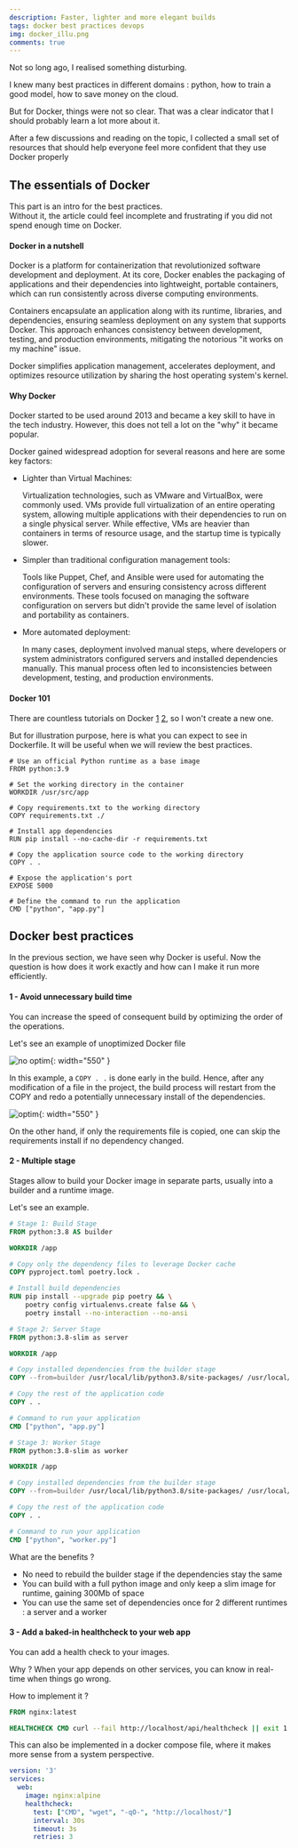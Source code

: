```yaml
---
description: Faster, lighter and more elegant builds
tags: docker best practices devops
img: docker_illu.png
comments: true
---
```


Not so long ago, I realised something disturbing. 

I knew many best practices in different domains : python, how to train a good model, how to save money on the cloud.

But for Docker, things were not so clear. That was a clear indicator that I should probably learn a lot more about it.

After a few discussions and reading on the topic, I collected a small set of resources that should help everyone feel more confident that they use Docker properly


## The essentials of Docker

This part is an intro for the best practices.  
Without it, the article could feel incomplete and frustrating if you did not spend enough time on Docker.

#### Docker in a nutshell

Docker is a platform for containerization that revolutionized software development and deployment. 
At its core, Docker enables the packaging of applications and their dependencies into lightweight, portable containers, which can run consistently across diverse computing environments. 

Containers encapsulate an application along with its runtime, libraries, and dependencies, ensuring seamless deployment on any system that supports Docker. 
This approach enhances consistency between development, testing, and production environments, mitigating the notorious "it works on my machine" issue. 

Docker simplifies application management, accelerates deployment, and optimizes resource utilization by sharing the host operating system's kernel. 

#### Why Docker

Docker started to be used around 2013 and became a key skill to have in the tech industry.
However, this does not tell a lot on the "why" it became popular.

Docker gained widespread adoption for several reasons and here are some key factors:

- Lighter than Virtual Machines:

    Virtualization technologies, such as VMware and VirtualBox, were commonly used. 
    VMs provide full virtualization of an entire operating system, allowing multiple applications with their dependencies to run on a single physical server. 
    While effective, VMs are heavier than containers in terms of resource usage, and the startup time is typically slower.

- Simpler than traditional configuration management tools:

    Tools like Puppet, Chef, and Ansible were used for automating the configuration of servers and ensuring consistency across different environments. 
    These tools focused on managing the software configuration on servers but didn't provide the same level of isolation and portability as containers.

- More automated deployment:

    In many cases, deployment involved manual steps, where developers or system administrators configured servers and 
    installed dependencies manually. This manual process often led to inconsistencies between development, testing, and production environments.

#### Docker 101

There are countless tutorials on Docker [1](https://training.play-with-docker.com/) [2](https://www.geeksforgeeks.org/docker-tutorial/), so I won't create a new one.

But for illustration purpose, here is what you can expect to see in Dockerfile. It will be useful when we will review the best practices.

```docker
# Use an official Python runtime as a base image
FROM python:3.9

# Set the working directory in the container
WORKDIR /usr/src/app

# Copy requirements.txt to the working directory
COPY requirements.txt ./

# Install app dependencies
RUN pip install --no-cache-dir -r requirements.txt

# Copy the application source code to the working directory
COPY . .

# Expose the application's port
EXPOSE 5000

# Define the command to run the application
CMD ["python", "app.py"]
```

## Docker best practices

In the previous section, we have seen why Docker is useful. 
Now the question is how does it work exactly and how can I make it run more efficiently.


#### 1 - Avoid unnecessary build time

You can increase the speed of consequent build by optimizing the order of the operations.

Let's see an example of unoptimized Docker file

![no optim]({{site.baseurl}}/assets/img/no_optim_docker_copy.png){: width="550" }

In this example, a `COPY . .` is done early in the build. 
Hence, after any modification of a file in the project, 
the build process will restart from the COPY and redo a potentially unnecessary install of the dependencies. 

![optim]({{site.baseurl}}/assets/img/good_optim_docker_copy.png){: width="550" }

On the other hand, if only the requirements file is copied, one can skip the requirements install if no dependency changed.


#### 2 - Multiple stage

Stages allow to build your Docker image in separate parts, usually into a builder and a runtime image.

Let's see an example.

```dockerfile
# Stage 1: Build Stage
FROM python:3.8 AS builder

WORKDIR /app

# Copy only the dependency files to leverage Docker cache
COPY pyproject.toml poetry.lock .

# Install build dependencies
RUN pip install --upgrade pip poetry && \
    poetry config virtualenvs.create false && \
    poetry install --no-interaction --no-ansi

# Stage 2: Server Stage
FROM python:3.8-slim as server

WORKDIR /app

# Copy installed dependencies from the builder stage
COPY --from=builder /usr/local/lib/python3.8/site-packages/ /usr/local/lib/python3.8/site-packages/

# Copy the rest of the application code
COPY . .

# Command to run your application
CMD ["python", "app.py"]

# Stage 3: Worker Stage
FROM python:3.8-slim as worker

WORKDIR /app

# Copy installed dependencies from the builder stage
COPY --from=builder /usr/local/lib/python3.8/site-packages/ /usr/local/lib/python3.8/site-packages/

# Copy the rest of the application code
COPY . .

# Command to run your application
CMD ["python", "worker.py"]
```

What are the benefits ? 
- No need to rebuild the builder stage if the dependencies stay the same
- You can build with a full python image and only keep a slim image for runtime, gaining 300Mb of space
- You can use the same set of dependencies once for 2 different runtimes : a server and a worker


#### 3 - Add a baked-in healthcheck to your web app

You can add a health check to your images.

Why ? When your app depends on other services, you can know in real-time when things go wrong.

How to implement it ?

```dockerfile
FROM nginx:latest

HEALTHCHECK CMD curl --fail http://localhost/api/healthcheck || exit 1
```

This can also be implemented in a docker compose file, where it makes more sense from a system perspective.

```yaml
version: '3'
services:
  web:
    image: nginx:alpine
    healthcheck:
      test: ["CMD", "wget", "-qO-", "http://localhost/"]
      interval: 30s
      timeout: 3s
      retries: 3
```


